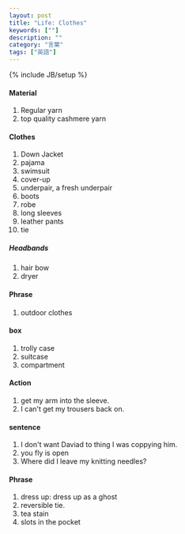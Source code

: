 ```yaml
---
layout: post
title: "Life: Clothes"
keywords: [""]
description: ""
category: "言葉"
tags: ["英語"]
---
```

{% include JB/setup %}

#### Material
1. Regular yarn
2. top quality cashmere yarn

#### Clothes
1. Down Jacket
2. pajama
4. swimsuit
5. cover-up
6. underpair, a fresh underpair
7. boots
8. robe
1. long sleeves
2. leather pants
3. tie


##### Headbands
1. hair bow
2. dryer

#### Phrase

####
1. outdoor clothes

#### box
1. trolly case
2. suitcase
3. compartment


#### Action
1. get my arm into the sleeve.
2. I can't get my trousers back on.

#### sentence
1. I don't want Daviad to thing I was coppying him.
2. you fly is open
3. Where did I leave my knitting needles?







#### Phrase
1. dress up: dress up as a ghost
2. reversible tie.
3. tea stain
4. slots in the pocket


